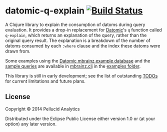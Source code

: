 # datomic-q-explain [![Build Status](https://travis-ci.org/pellucidanalytics/datomic-q-explain.svg?branch=master)](https://travis-ci.org/pellucidanalytics/datomic-q-explain)

A Clojure library to explain the consumption of datoms during query
evaluation. It provides a drop-in replacement for
[Datomic](http://www.datomic.com/)'s `q` function called `q-explain`,
which returns an explanation of the query, rather than the original
query result. The explanation is a breakdown of the number of datoms
consumed by each `:where` clause and the index these datoms were drawn
from.

Some examples using the
[Datomic mbrainz example database](https://github.com/Datomic/mbrainz-sample)
and the
[sample queries](https://github.com/Datomic/mbrainz-sample/wiki/Queries)
are available in [mbrainz.clj](examples/mbrainz.clj) in the
[examples folder](examples).

This library is still in early development; see the list of
outstanding [TODOs](TODO.md) for current limitations and future plans.

## License

Copyright © 2014 Pellucid Analytics

Distributed under the Eclipse Public License either version 1.0 or (at
your option) any later version.
